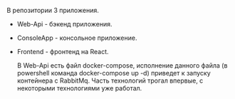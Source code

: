 В репозитории 3 приложения.
- Web-Api - бэкенд приложения.
- ConsoleApp - консольное приложение.
- Frontend - фронтенд на React.

  В Web-Api есть файл docker-compose, исполнение данного файла (в powershell команда docker-compose up -d) приведет к запуску контейнера с RabbitMq.
 Часть технологий трогал впервые, с некоторыми технологиями уже работал.
